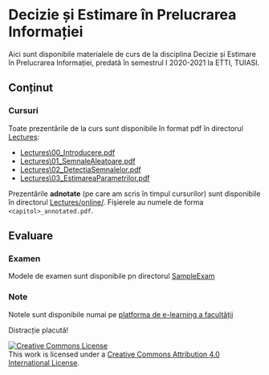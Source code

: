 # Decizie și Estimare în Prelucrarea Informației

Aici sunt disponibile materialele de curs de la disciplina Decizie și Estimare în Prelucrarea Informației,
predată în semestrul I 2020-2021 la ETTI, TUIASI.

<!--
## Observații pentru examen 2018-2019

- În slide-urile de curs sunt marcate slide-urile care nu intră în materia pentru examen
    - finalul Cap. I
    - 3 slide-uri din Cap. II
    - finalul Cap. III
-->

## Conținut

### Cursuri

Toate prezentările de la curs sunt disponibile în format pdf în directorul [Lectures](Lectures/):

- [Lectures\00_Introducere.pdf](Lectures/00_Introducere.pdf)
- [Lectures\01_SemnaleAleatoare.pdf](Lectures/01_SemnaleAleatoare.pdf)
- [Lectures\02_DetectiaSemnalelor.pdf](Lectures/02_DetectiaSemnalelor.pdf)
- [Lectures\03_EstimareaParametrilor.pdf](Lectures/03_EstimareaParametrilor.pdf)

Prezentările **adnotate** (pe care am scris în timpul cursurilor) sunt disponibile în directorul [Lectures/online/](Lectures/online).
Fișierele au numele de forma `<capitol>_annotated.pdf`.


## Evaluare

### Examen

Modele de examen sunt disponibile pn directorul [SampleExam](SampleExam/)

### Note

Notele sunt disponibile numai pe [platforma de e-learning a facultății](https://edu.etti.tuiasi.ro)

Distracție placută!

<a rel="license" href="http://creativecommons.org/licenses/by/4.0/"><img alt="Creative Commons License" style="border-width:0" src="https://i.creativecommons.org/l/by/4.0/88x31.png" /></a><br />This work is licensed under a <a rel="license" href="http://creativecommons.org/licenses/by/4.0/">Creative Commons Attribution 4.0 International License</a>.
